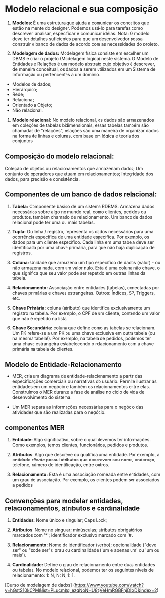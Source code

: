 # Modelo relacional e sua composição

1. **Modelos:** É uma estrutura que ajuda a comunicar os conceitos que estão na mente do designer. Podemos usá-lo para tarefas como descrever, analisar, especificar e comunicar idéias.
Nota: O modelo deve ter detalhes suficientes para que um desenvolvedor possa construir o banco de dados de acordo com as necessidades do projeto.


1. **Modelagem de dados:** Modelagem física consiste em escolher um DBMS e criar o projeto (Modelagem lógica) neste sistema. O Modelo de Entidades e Relações é um modelo abstrato cujo objetivo é descrever, de maneira conceitual, os dados a serem utilizados em um Sistema de Informação ou pertencentes a um domínio.


* Modelos de dados;
* Hierárquico;
* Rede;
* Relacional;
* Orientado a Objeto;
* Não relacional.


1. **Modelo relacional:** No modelo relacional, os dados são armazenados em coleções de tabelas bidimensionais, essas tabelas também são chamadas de "relações", relações são uma maneira de organizar dados na forma de linhas e colunas, com base em lógica e teoria dos conjuntos.


## Composição do modelo relacional:


Coleção de objetos ou relacionamentos que armazenam dados;
Um conjunto de operadores que atuam em relacionamentos;
Integridade dos dados, para precisão e consistência.


## Componentes de um banco de dados relacional:


1. **Tabela:** Componente básico de um sistema RDBMS. Armazena dados necessários sobre algo no mundo real, como clientes, pedidos ou produtos. também chamado de relacionamento. Um banco de dados relacional pode ter uma ou mais tabelas.


1. **Tupla:** Ou linha / registro, representa os dados necessários para uma ocorrência específica de uma entidade específica. Por exemplo, os dados para um cliente específico. Cada linha em uma tabela deve ser identificada por uma chave primária, para que não haja duplicação de registros.


1. **Coluna:** Unidade que armazena um tipo específico de dados (valor) - ou não armazena nada, com um valor nulo. Esta é uma coluna não chave, o que significa que seu valor pode ser repetido em outras linhas da tabela.


1. **Relacionamento:** Associação entre entidades (tabelas), conectadas por chaves primárias e chaves estrangeiras.
Outros: Índices, SP, Triggers, etc.


1. **Chave Primária:** coluna (atributo) que identifica exclusivamente um registro na tabela. Por exemplo, o CPF de um cliente, contendo um valor que não é repetido na lista.


1. **Chave Secundária:** coluna que define como as tabelas se relacionam. Um FK refere-se a um PK ou uma chave exclusiva em outra tabela (ou na mesma tabela!). Por exemplo, na tabela de pedidos, podemos ter uma chave estrangeira estabelecendo o relacionamento com a chave primária na tabela de clientes.


## Modelo de Entidade-Relacionamento


* MER, cria um diagrama de entidade-relacionamento a partir das especificações comerciais ou narrativas do usuário. Permite ilustrar as entidades em um negócio e também os relacionamentos entre elas. Construímos o MER durante a fase de análise no ciclo de vida de desenvolvimento do sistema.

* Um MER separa as informações necessárias para o negócio das atividades que são realizadas para o negócio.


## componentes MER

1. **Entidade:** Algo significativo, sobre o qual devemos ter informações. Como exemplos, temos clientes, funcionários, pedidos e produtos.

1. **Atributos:** Algo que descreve ou qualifica uma entidade. Por exemplo, a entidade *cliente* possui atributos que descrevem seu nome, endereço, telefone, número de identificação, entre outros.

1. **Relacionamento:** Esta é uma associação nomeada entre entidades, com um grau de associação. Por exemplo, os clientes podem ser associados a pedidos.

## Convenções para modelar entidades, relacionamentos, atributos e cardinalidade

1. **Entidades:** Nome único e singular; Caps Lock;

1. **Atributos:** Nome no singular; minúsculas; atributos obrigatórios marcados com '*'; identificador exclusivo marcado com '#'.

1. **Relacionamento:** Nome do identificador (verbo); opcionalidade ("deve ser" ou "pode ​​ser"); grau ou cardinalidade ('um e apenas um' ou 'um ou mais').

1. **Cardinalidade:** Define o grau de relacionamento entre duas entidades ou tabelas. No modelo relacional, podemos ter os seguintes níveis de relacionamento: 1: N, N: N, 1: 1.

[Curso de modelagem de dados] (https://www.youtube.com/watch?v=hGstS10kCPM&list=PLucm8g_ezqNoNHU8tjVeHmRGBFnjDIlxD&index=2)
